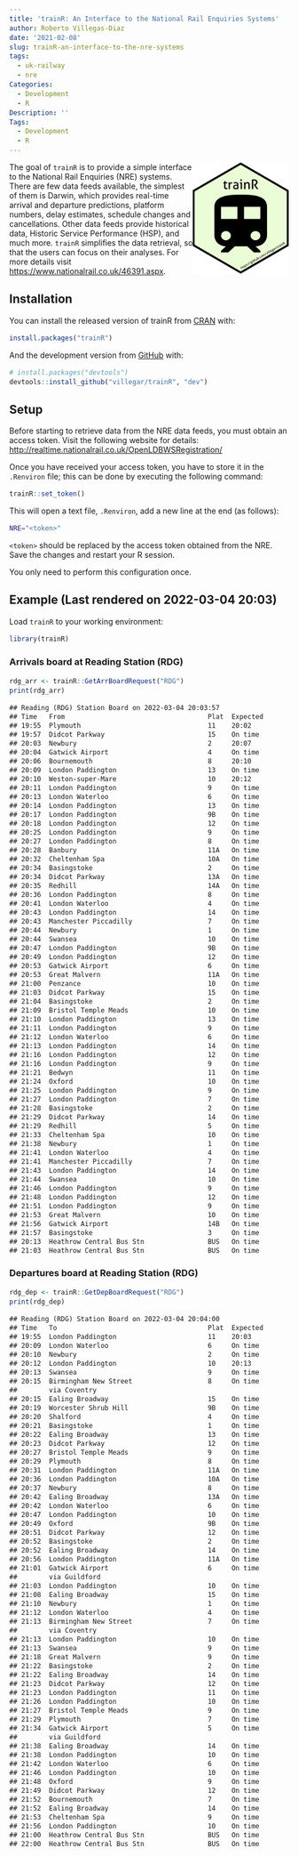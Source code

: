 ```yaml
---
title: 'trainR: An Interface to the National Rail Enquiries Systems'
author: Roberto Villegas-Diaz
date: '2021-02-08'
slug: trainR-an-interface-to-the-nre-systems
tags:
  - uk-railway
  - nre
Categories:
  - Development
  - R
Description: ''
Tags:
  - Development
  - R
---
```


<img src="https://raw.githubusercontent.com/villegar/trainR/main/inst/images/logo.png" alt="logo" align="right" height=200px/>

The goal of `trainR` is to provide a simple interface to the 
National Rail Enquiries (NRE) systems. There are few data feeds 
available, the simplest of them is Darwin, which provides real-time 
arrival and departure predictions, platform numbers, delay estimates, 
schedule changes and cancellations. Other data feeds provide historical 
data, Historic Service Performance (HSP), and much more. `trainR` 
simplifies the data retrieval, so that the users can focus on their 
analyses. For more details visit 
https://www.nationalrail.co.uk/46391.aspx.

## Installation

You can install the released version of trainR from [CRAN](https://CRAN.R-project.org) with:

``` r
install.packages("trainR")
```

And the development version from [GitHub](https://github.com/) with:

``` r
# install.packages("devtools")
devtools::install_github("villegar/trainR", "dev")
```

## Setup
Before starting to retrieve data from the NRE data feeds, you must obtain an access token. 
Visit the following website for details: http://realtime.nationalrail.co.uk/OpenLDBWSRegistration/

Once you have received your access token, you have to store it in the `.Renviron` file; this can be 
done by executing the following command:


```r
trainR::set_token()
```

This will open a text file, `.Renviron`, add a new line at the end (as follows):

```bash
NRE="<token>"
```

`<token>` should be replaced by the access token obtained from the NRE. Save the changes and restart 
your R session.

You only need to perform this configuration once.

## Example (Last rendered on 2022-03-04 20:03)

Load `trainR` to your working environment:

```r
library(trainR)
```

### Arrivals board at Reading Station (RDG)


```r
rdg_arr <- trainR::GetArrBoardRequest("RDG")
print(rdg_arr)
```

```
## Reading (RDG) Station Board on 2022-03-04 20:03:57
## Time   From                                    Plat  Expected
## 19:55  Plymouth                                11    20:02
## 19:57  Didcot Parkway                          15    On time
## 20:03  Newbury                                 2     20:07
## 20:04  Gatwick Airport                         4     On time
## 20:06  Bournemouth                             8     20:10
## 20:09  London Paddington                       13    On time
## 20:10  Weston-super-Mare                       10    20:12
## 20:11  London Paddington                       9     On time
## 20:13  London Waterloo                         6     On time
## 20:14  London Paddington                       13    On time
## 20:17  London Paddington                       9B    On time
## 20:18  London Paddington                       12    On time
## 20:25  London Paddington                       9     On time
## 20:27  London Paddington                       8     On time
## 20:28  Banbury                                 11A   On time
## 20:32  Cheltenham Spa                          10A   On time
## 20:34  Basingstoke                             2     On time
## 20:34  Didcot Parkway                          13A   On time
## 20:35  Redhill                                 14A   On time
## 20:36  London Paddington                       8     On time
## 20:41  London Waterloo                         4     On time
## 20:43  London Paddington                       14    On time
## 20:43  Manchester Piccadilly                   7     On time
## 20:44  Newbury                                 1     On time
## 20:44  Swansea                                 10    On time
## 20:47  London Paddington                       9B    On time
## 20:49  London Paddington                       12    On time
## 20:53  Gatwick Airport                         6     On time
## 20:53  Great Malvern                           11A   On time
## 21:00  Penzance                                10    On time
## 21:03  Didcot Parkway                          15    On time
## 21:04  Basingstoke                             2     On time
## 21:09  Bristol Temple Meads                    10    On time
## 21:10  London Paddington                       13    On time
## 21:11  London Paddington                       9     On time
## 21:12  London Waterloo                         6     On time
## 21:13  London Paddington                       14    On time
## 21:16  London Paddington                       12    On time
## 21:16  London Paddington                       9     On time
## 21:21  Bedwyn                                  11    On time
## 21:24  Oxford                                  10    On time
## 21:25  London Paddington                       9     On time
## 21:27  London Paddington                       7     On time
## 21:28  Basingstoke                             2     On time
## 21:29  Didcot Parkway                          14    On time
## 21:29  Redhill                                 5     On time
## 21:33  Cheltenham Spa                          10    On time
## 21:38  Newbury                                 1     On time
## 21:41  London Waterloo                         4     On time
## 21:41  Manchester Piccadilly                   7     On time
## 21:43  London Paddington                       14    On time
## 21:44  Swansea                                 10    On time
## 21:46  London Paddington                       9     On time
## 21:48  London Paddington                       12    On time
## 21:51  London Paddington                       9     On time
## 21:53  Great Malvern                           10    On time
## 21:56  Gatwick Airport                         14B   On time
## 21:57  Basingstoke                             3     On time
## 20:13  Heathrow Central Bus Stn                BUS   On time
## 21:03  Heathrow Central Bus Stn                BUS   On time
```

### Departures board at Reading Station (RDG)


```r
rdg_dep <- trainR::GetDepBoardRequest("RDG")
print(rdg_dep)
```

```
## Reading (RDG) Station Board on 2022-03-04 20:04:00
## Time   To                                      Plat  Expected
## 19:55  London Paddington                       11    20:03
## 20:09  London Waterloo                         6     On time
## 20:10  Newbury                                 2     On time
## 20:12  London Paddington                       10    20:13
## 20:13  Swansea                                 9     On time
## 20:15  Birmingham New Street                   8     On time
##        via Coventry                            
## 20:15  Ealing Broadway                         15    On time
## 20:19  Worcester Shrub Hill                    9B    On time
## 20:20  Shalford                                4     On time
## 20:21  Basingstoke                             1     On time
## 20:22  Ealing Broadway                         13    On time
## 20:23  Didcot Parkway                          12    On time
## 20:27  Bristol Temple Meads                    9     On time
## 20:29  Plymouth                                8     On time
## 20:31  London Paddington                       11A   On time
## 20:36  London Paddington                       10A   On time
## 20:37  Newbury                                 8     On time
## 20:42  Ealing Broadway                         13A   On time
## 20:42  London Waterloo                         6     On time
## 20:47  London Paddington                       10    On time
## 20:49  Oxford                                  9B    On time
## 20:51  Didcot Parkway                          12    On time
## 20:52  Basingstoke                             2     On time
## 20:52  Ealing Broadway                         14    On time
## 20:56  London Paddington                       11A   On time
## 21:01  Gatwick Airport                         6     On time
##        via Guildford                           
## 21:03  London Paddington                       10    On time
## 21:08  Ealing Broadway                         15    On time
## 21:10  Newbury                                 1     On time
## 21:12  London Waterloo                         4     On time
## 21:13  Birmingham New Street                   7     On time
##        via Coventry                            
## 21:13  London Paddington                       10    On time
## 21:13  Swansea                                 9     On time
## 21:18  Great Malvern                           9     On time
## 21:22  Basingstoke                             2     On time
## 21:22  Ealing Broadway                         14    On time
## 21:23  Didcot Parkway                          12    On time
## 21:23  London Paddington                       11    On time
## 21:26  London Paddington                       10    On time
## 21:27  Bristol Temple Meads                    9     On time
## 21:29  Plymouth                                7     On time
## 21:34  Gatwick Airport                         5     On time
##        via Guildford                           
## 21:38  Ealing Broadway                         14    On time
## 21:38  London Paddington                       10    On time
## 21:42  London Waterloo                         6     On time
## 21:46  London Paddington                       10    On time
## 21:48  Oxford                                  9     On time
## 21:49  Didcot Parkway                          12    On time
## 21:52  Bournemouth                             7     On time
## 21:52  Ealing Broadway                         14    On time
## 21:53  Cheltenham Spa                          9     On time
## 21:56  London Paddington                       10    On time
## 21:00  Heathrow Central Bus Stn                BUS   On time
## 22:00  Heathrow Central Bus Stn                BUS   On time
```
